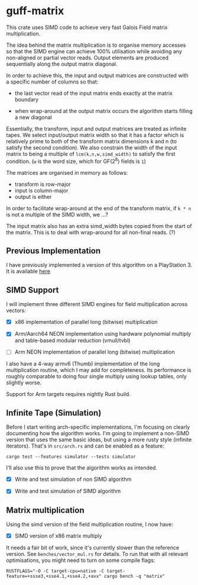 # guff-matrix

This crate uses SIMD code to achieve very fast Galois Field matrix
multiplication.

The idea behind the matrix multiplication is to organise memory
accesses so that the SIMD engine can achieve 100% utilisation while
avoiding any non-aligned or partial vector reads. Output elements are
produced sequentially along the output matrix diagonal.

In order to achieve this, the input and output matrices are
constructed with a specific number of columns so that:

* the last vector read of the input matrix ends exactly at the matrix
  boundary

* when wrap-around at the output matrix occurs the algorithm starts
  filling a new diagonal

Essentially, the transform, input and output matrices are treated as
infinite tapes. We select input/output matrix width so that it has a
factor which is relatively prime to both of the transform matrix
dimensions k and n (to satisfy the second condition). We also
constrain the width of the input matrix to being a multiple of
`lcm(k,n,w,simd_width)` to satisfy the first condition. (`w` is the
word size, which for GF(2<sup>8</sup>) fields is `1`)

The matrices are organised in memory as follows:

* transform is row-major
* input is column-major
* output is either

In order to facilitate wrap-around at the end of the transform matrix,
if `k * n` is not a multiple of the SIMD width, we ...?

The input matrix also has an extra simd_width bytes copied from the
start of the matrix. This is to deal with wrap-around for all
non-final reads. (?)

## Previous Implementation

I have previously implemented a version of this algorithm on a
PlayStation 3. It is available
[here](https://github.com/declanmalone/gnetraid/blob/master/PS3-IDA/08-fastmatrix/spu-matrix.c)


## SIMD Support

I will implement three different SIMD engines for field
multiplication across vectors:

- [x] x86 implementation of parallel long (bitwise) multiplication

- [x] Arm/Aarch64 NEON implementation using hardware polynomial
      multiply and table-based modular reduction (vmull/tvbl)

- [ ] Arm NEON implementation of parallel long (bitwise) multiplication

I also have a 4-way armv6 (Thumb) implementation of the long
multiplication routine, which I may add for completeness. Its
performance is roughly comparable to doing four single multiply using
lookup tables, only slightly worse.

Support for Arm targets requires nightly Rust build.

## Infinite Tape (Simulation)

Before I start writing arch-specific implementations, I'm focusing on
clearly documenting how the algorithm works. I'm going to implement a
non-SIMD version that uses the same basic ideas, but using a more
rusty style (infinite iterators). That's in `src/arch.rs` and can be
enabled as a feature:

    cargo test --features simulator --tests simulator

I'll also use this to prove that the algorithm works as intended.

- [x] Write and test simulation of non SIMD algorithm

- [x] Write and test simulation of SIMD algorithm


## Matrix multiplication

Using the simd version of the field multiplication routine, I now
have:

- [x] SIMD version of x86 matrix multiply

It needs a fair bit of work, since it's currently slower than the
reference version. See `benches/vector_mul.rs` for details. To run
that with all relevant optimisations, you might need to turn on some
compile flags:

    RUSTFLAGS="-O -C target-cpu=native -C target-feature=+ssse3,+sse4.1,+sse4.2,+avx" cargo bench -q "matrix" 

